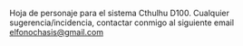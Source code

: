 Hoja de personaje para el sistema Cthulhu D100. Cualquier sugerencia/incidencia, contactar conmigo al siguiente email elfonochasis@gmail.com